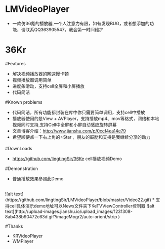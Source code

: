 # LMVideoPlayer
*   一款仿36氪的播放器,一个人注意力有限，如有发现BUG，或者想添加的功能，请联系QQ363905547，我会第一时间维护<br/>

# 36Kr
#Features 
*   解决视频播放器的网速慢卡顿
*   视频播放器调用简单
*   进度条滑动，支持cell全屏和小屏播放
*   代码简洁

#Known problems
*   代码简洁，所有功能都封装在库中你只需要简单调用，支持cell中播放
*   播放器使用的是View + AVPlayer，支持播放mp4、mov等格式，网络和本地视频同时支持,支持Cell中全屏和小屏自动感应旋转屏幕
*   文章博客介绍：<a>http://www.jianshu.com/p/0ccf4ea14e79</a> 
*   希望顺便点一下右上角的⭐️Star ，朋友的鼓励和支持是我继续分享的动力 


#DownLoads
*   <a>https://github.com/lingtingSir/36Ke</a>  cell播放视频Demo

#Demonstration
*   普通播放效果参照此Demo
<br/>
![alt text](https://github.com/lingtingSir/LMVideoPlayer/blob/master/Video22.gif)
*   支持cell具体演示demo地址可以News文件夹下KeTVViewController控制器
![alt text](http://upload-images.jianshu.io/upload_images/1231308-8ab438b90472c63d.gif?imageMogr2/auto-orient/strip
)

#Thanks
*   KRVideoPlayer
*   WMPlayer

